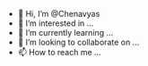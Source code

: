 - 👋 Hi, I’m @Chenavyas
- 👀 I’m interested in ...
- 🌱 I’m currently learning ...
- 💞️ I’m looking to collaborate on ...
- 📫 How to reach me ...

<!---
Chenavyas/Chenavyas is a ✨ special ✨ repository because its `README.md` (this file) appears on your GitHub profile.
You can click the Preview link to take a look at your changes.
--->
